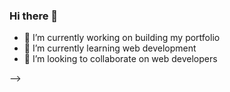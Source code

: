 ### Hi there 👋
- 🔭 I’m currently working on building my portfolio
- 🌱 I’m currently learning web development
- 👯 I’m looking to collaborate on web developers

-->
